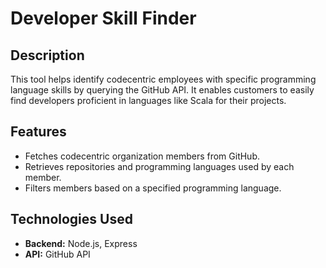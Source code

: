 # Developer Skill Finder

## Description
This tool helps identify codecentric employees with specific programming language skills by querying the GitHub API.
It enables customers to easily find developers proficient in languages like Scala for their projects.

## Features
- Fetches codecentric organization members from GitHub.
- Retrieves repositories and programming languages used by each member.
- Filters members based on a specified programming language.

## Technologies Used
- **Backend:** Node.js, Express
- **API:** GitHub API
